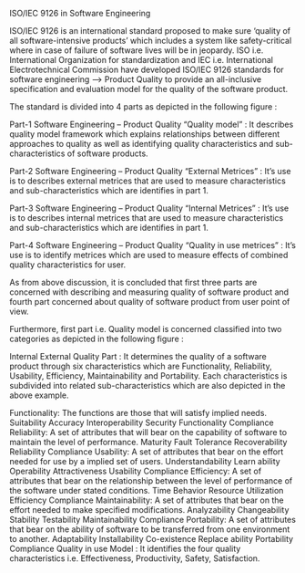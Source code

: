 ISO/IEC 9126 in Software Engineering

ISO/IEC 9126 is an international standard proposed to make sure ‘quality of all software-intensive products’ which includes a system like safety-critical where in case of failure of software lives will be in jeopardy. ISO i.e. International  Organization for standardization and IEC i.e. International Electrotechnical Commission have developed ISO/IEC 9126 standards for software engineering –> Product Quality to provide an all-inclusive specification and evaluation model for the quality of the software product. 

The standard is divided into 4 parts as depicted in the following figure : 

 




Part-1 Software Engineering – Product Quality “Quality model” : 
It describes quality model framework which explains relationships between different approaches to quality as well as identifying quality characteristics and sub-characteristics of software products. 

Part-2 Software Engineering – Product Quality “External Metrices” : 
It’s use is to describes external metrices that are used to measure characteristics and sub-characteristics which are identifies in part 1. 

Part-3 Software Engineering – Product Quality “Internal Metrices” : 
It’s use is to describes internal metrices that are used to measure characteristics and sub-characteristics which are identifies in part 1. 

Part-4 Software Engineering – Product Quality “Quality in use metrices” : 
It’s use is to identify metrices which are used to measure effects of combined quality characteristics for user. 

As from above discussion, it is concluded that first three parts are concerned with describing and measuring quality of software product and fourth part concerned about quality of software product from user point of view. 

Furthermore, first part i.e. Quality model is concerned classified into two categories as depicted in the following figure : 

 



Internal External Quality Part : It determines the quality of a software product through six characteristics which are Functionality, Reliability, Usability, Efficiency, Maintainability and Portability. Each characteristics is subdivided into related sub-characteristics which are also depicted in the above example. 

 

Functionality: The functions are those that will satisfy implied needs. 
Suitability
Accuracy
Interoperability
Security
Functionality Compliance
Reliability: A set of attributes that will bear on the capability of software to maintain the level of performance. 
Maturity
Fault Tolerance
Recoverability
Reliability Compliance
Usability: A set of attributes that bear on the effort needed for use by a implied set of users. 
Understandability
Learn ability
Operability
Attractiveness
Usability Compliance
Efficiency: A set of attributes that bear on the relationship between the level of performance of the software under stated conditions. 
Time Behavior
Resource Utilization
Efficiency Compliance
Maintainability: A set of attributes that bear on the effort needed to make specified modifications. 
Analyzability
Changeability
Stability
Testability
Maintainability Compliance
Portability: A set of attributes that bear on the ability of software to be transferred from one environment to another. 
Adaptability
Installability
Co-existence
Replace ability
Portability Compliance
Quality in use Model : It identifies the four quality characteristics i.e. Effectiveness, Productivity, Safety, Satisfaction. 